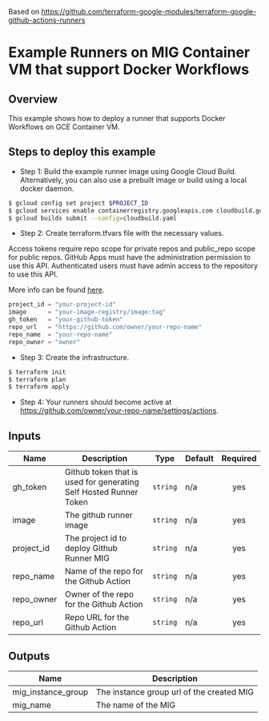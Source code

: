 Based on https://github.com/terraform-google-modules/terraform-google-github-actions-runners 

# Example Runners on MIG Container VM that support Docker Workflows


## Overview

This example shows how to deploy a runner that supports Docker Workflows on GCE Container VM.

## Steps to deploy this example

- Step 1: Build the example runner image using Google Cloud Build. Alternatively, you can also use a prebuilt image or build using a local docker daemon.

```sh
$ gcloud config set project $PROJECT_ID
$ gcloud services enable containerregistry.googleapis.com cloudbuild.googleapis.com
$ gcloud builds submit --config=cloudbuild.yaml
```

- Step 2: Create terraform.tfvars file with the necessary values.

Access tokens require repo scope for private repos and public_repo scope for public repos. GitHub Apps must have the administration permission to use this API. Authenticated users must have admin access to the repository to use this API.

More info can be found [here](https://developer.github.com/v3/actions/self_hosted_runners/).

```tf
project_id = "your-project-id"
image      = "your-image-registry/image:tag"
gh_token   = "your-github-token"
repo_url   = "https://github.com/owner/your-repo-name"
repo_name  = "your-repo-name"
repo_owner = "owner"
```

- Step 3: Create the infrastructure.

```sh
$ terraform init
$ terraform plan
$ terraform apply
```

- Step 4: Your runners should become active at https://github.com/owner/your-repo-name/settings/actions.


<!-- BEGINNING OF PRE-COMMIT-TERRAFORM DOCS HOOK -->
## Inputs

| Name | Description | Type | Default | Required |
|------|-------------|------|---------|:--------:|
| gh\_token | Github token that is used for generating Self Hosted Runner Token | `string` | n/a | yes |
| image | The github runner image | `string` | n/a | yes |
| project\_id | The project id to deploy Github Runner MIG | `string` | n/a | yes |
| repo\_name | Name of the repo for the Github Action | `string` | n/a | yes |
| repo\_owner | Owner of the repo for the Github Action | `string` | n/a | yes |
| repo\_url | Repo URL for the Github Action | `string` | n/a | yes |

## Outputs

| Name | Description |
|------|-------------|
| mig\_instance\_group | The instance group url of the created MIG |
| mig\_name | The name of the MIG |

<!-- END OF PRE-COMMIT-TERRAFORM DOCS HOOK -->
